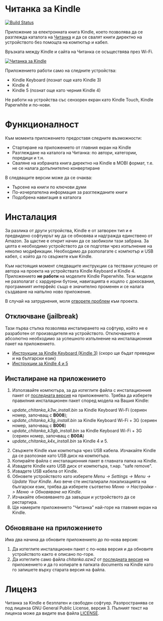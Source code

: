 Читанка за Kindle
=================

[![Build Status](https://travis-ci.org/kaloyan-raev/chitanka4kindle.svg?branch=master)](https://travis-ci.org/kaloyan-raev/chitanka4kindle)

Приложение за електронната книга Kindle, което позволява да се разглежда каталога на [Читанка](http://chitanka.info/) и да се свалят книги директно на устройството без помощта на компютър и кабел.

Връзката между Kindle и сайта на Читанка се осъществява през Wi-Fi.

[![Читанка за Kindle](http://img.youtube.com/vi/Ym1GvY1qjwg/0.jpg)](http://www.youtube.com/watch?v=Ym1GvY1qjwg)

Приложението работи само на следните устройства:
- Kindle Keyboard (познат още като Kindle 3)
- Kindle 4
- Kindle 5 (познат още като черния Kindle 4)

Не работи на устройства със сензорен екран като Kindle Touch, Kindle Paperwhite и по-нови.

Функционалност
==============

Към момента приложението предоставя следните възможности:
* Стартиране на приложението от главния екран на Kindle
* Разглеждане на каталога на Читанка: по автори, категории, поредици и т.н.
* Сваляне на избраната книга директно на Kindle в MOBI формат, т.е. не се налага допълнително конвертиране

В следващите версии може да се очаква:
* Търсене на книги по ключови думи
* По-изчерпателна информация за разглежданите книги
* Подобрена навигация в каталога

Инсталация
==========

За разлика от други устройства, Kindle е от затворен тип и е предвидено софтуерът му да се обновява и надгражда единствено от Amazon. За щастие е открит начин да се заобиколи тази забрана. За целта е необходимо устройството да се подготви чрез изпълнение на няколко модификации. Необходимо да разполагате с компютър и USB кабел, с който да го свържете към Kindle. 

Към настоящия момент следващите инструкции са тествани успешно от автора на проекта на устройствата Kindle Keyboard и Kindle 4. Приложението **не работи** на моделите Kindle Paperwhite. Тези модели не разполагат с хардуерни бутони, навигацията е изцяло с докосвания, програмният интерфейс също е значително променен и се налага създаване на напълно ново приложение.

В случай на затруднения, моля [отворете проблем](https://github.com/kaloyan-raev/chitanka4kindle/issues/new) към проекта.

Отключване (jailbreak)
----------------------

Тази първа стъпка позволява инсталирането на софтуер, който не е разработен от производителя на устройството. Отключването е абсолютно необходимо за успешното изпълнение на инсталационния пакет на приложението.

- [Инструкции за Kindle Keyboard (Kindle 3)](http://www.mobileread.com/forums/showthread.php?t=88004) (скоро ще бъдат преведни и на български език)
- [Инструкции за Kindle 4 и 5](https://hitrini.blogspot.bg/2017/03/jailbreak-kindle-4-5.html)

Инсталиране на приложението
---------------------------

1. Използвайте компютъра, за да изтеглите файла с инсталационния пакет от [последната версия](https://github.com/kaloyan-raev/chitanka4kindle/releases/latest) на приложението. Трябва да изберете правилния инсталационен пакет според модела на Вашия Kindle:
  - _update_chitanka_k3w_install.bin_ за Kindle Keyboard Wi-Fi (сериен номер, започващ с **B008**);
  - _update_chitanka_k3g_install.bin_ за Kindle Keyboard Wi-Fi + 3G (сериен номер, започващ с **B006**)
  - _update_chitanka_k3gb_install.bin_ за Kindle Keyboard Wi-Fi + 3G (сериен номер, започващ с **B00A**)
  - _update_chitanka_k4x_install.bin_ за Kindle 4 и 5.
2. Свържете Kindle към компютъра чрез USB кабела. Изчакайте Kindle да се разпознае като USB диск на компютъра.
3. Копирайте файла с инсталационния пакет в главната папка на Kindle.
4. Извадете Kindle като USB диск от компютъра, т.нар. "safe remove".
5. Извадете USB кабела от Kindle.
6. Обновете устройството като изберете _Menu -> Settings -> Menu -> Update Your Kindle_. Ако вече сте инсталирали локализацията на български език, трябва да изберете съответно _Меню -> Настройки -> Меню -> Обновяване на Kindle_.
7. Изчакайте обновяването да завърши и устройството да се рестартира.
8. Ще намерите приложението "Читанка" най-горе на главния екран на Kindle.

Обновяване на приложението
--------------------------

Има два начина да обновите приложението до по-нова версия:
1. Да изтеглите инсталационен пакет с по-нова версия и да обновите устройството както е описано по-горе.
2. Да изтеглите само файла _chitanka.azw2_ oт [последната версия](https://github.com/kaloyan-raev/chitanka4kindle/releases/latest) на приложението и да го копирате в папката documents на Kindle като го запишете върху старата версия на файла.

Лиценз
======

Читанка за Kindle е безплатен и свободен софтуер. Разпространява се под лиценза GNU General Public License, версия 3. Пълният текст на лиценза може да видите във файла [LICENSE](https://github.com/kaloyan-raev/chitanka4kindle/blob/master/LICENSE).
